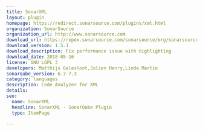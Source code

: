 ```yaml
---
title: SonarXML
layout: plugin
homepage: https://redirect.sonarsource.com/plugins/xml.html
organization: SonarSource
organization_url: http://www.sonarsource.com
download_url: https://repox.sonarsource.com/sonarsource/org/sonarsource/xml/sonar-xml-plugin/1.5.1.1452/sonar-xml-plugin-1.5.1.1452.jar
download_version: 1.5.1
download_description: Fix performance issue with Highlighting
download_date: 2018-05-16
license: GNU LGPL 3
developers: Matthijs Galesloot,Julien Henry,Linda Martin
sonarqube_version: 6.7-7.3
category: languages
description: Code Analyzer for XML
details: 
seo: 
  name: SonarXML
  headline: SonarXML - SonarQube Plugin
  type: ItemPage

---
```

